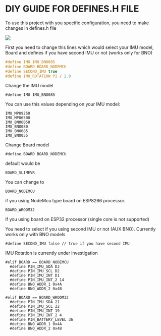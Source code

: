 

# DIY GUIDE FOR DEFINES.H FILE



To use this project with you specific configuration,  you need to make changes in defines.h file



![](https://i.imgur.com/QWwc7kH.png)





First you need to change this lines which would select your IMU model, Board and defines if you have second IMU or not (works only for BNO)

```c
#define IMU IMU_BNO085
#define BOARD BOARD_NODEMCU   
#define SECOND_IMU true
#define IMU_ROTATION PI / 2.0
```



Change the IMU model 

```
#define IMU IMU_BNO085
```

You can use this values depending on your IMU model:

```
IMU_MPU9250 
IMU_MPU6500 
IMU_BNO6050
IMU_BNO080
IMU_BNO085
IMU_BNO055
```



Change Board model

``` 
#define BOARD BOARD_NODEMCU
```

default would be 

``` 
BOARD_SLIMEVR
```

You can change to

```
BOARD_NODEMCU
```

if you using NodeMcu type board on ESP8266 processor. 

```
BOARD_WROOM32
```

If you using board on ESP32 processor (single core is not supported)



You need to select if you using second IMU or not (AUX BNO). Currently works only with BNO models

```
#define SECOND_IMU false // true if you have second IMU
```



IMU Rotation is currently under investigation



``` 
#elif BOARD == BOARD_NODEMCU
  #define PIN_IMU_SDA D3
  #define PIN_IMU_SCL D2
  #define PIN_IMU_INT D1
  #define PIN_IMU_INT_2 14
  #define BNO_ADDR_1 0x4A
  #define BNO_ADDR_2 0x4B
```

```
#elif BOARD == BOARD_WROOM32
  #define PIN_IMU_SDA 21
  #define PIN_IMU_SCL 22
  #define PIN_IMU_INT 19
  #define PIN_IMU_INT_2 4
  #define PIN_BATTERY_LEVEL 36
  #define BNO_ADDR_1 0x4A
  #define BNO_ADDR_2 0x4B
```

